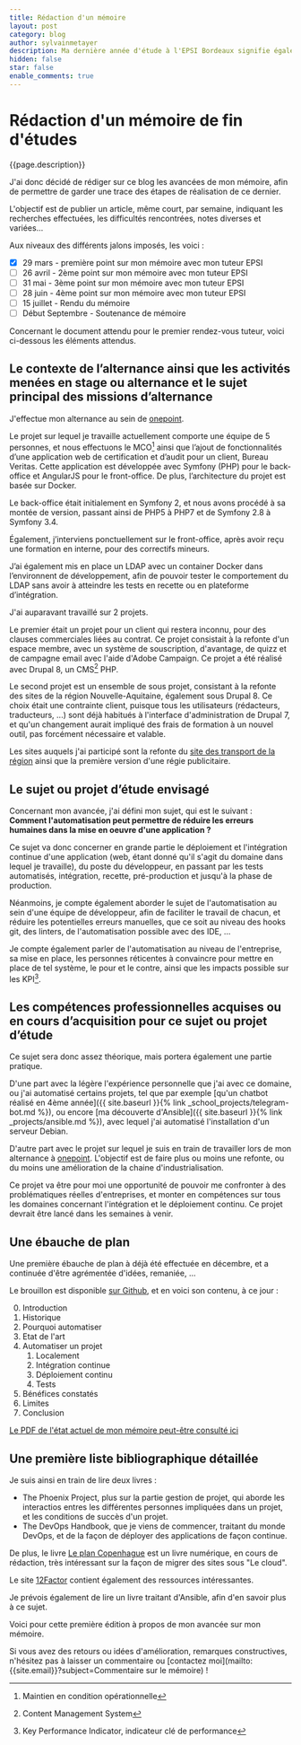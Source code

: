 ```yaml
---
title: Rédaction d'un mémoire
layout: post
category: blog
author: sylvainmetayer
description: Ma dernière année d'étude à l'EPSI Bordeaux signifie également la rédaction d'un mémoire. Afin d'assurer un suivi efficace des tuteurs EPSI, il est demandé aux étudiants de donner des états d'avancements, à des dates jalons, afin que les tuteurs puissent recadrer l'étudiant s'il part dans une mauvaise direction.
hidden: false
star: false
enable_comments: true
---
```


# Rédaction d'un mémoire de fin d'études

{{page.description}}

J'ai donc décidé de rédiger sur ce blog les avancées de mon mémoire, afin de permettre de garder une trace des étapes de réalisation de ce dernier. 

L'objectif est de publier un article, même court, par semaine, indiquant les recherches effectuées, les difficultés rencontrées, notes diverses et variées...

Aux niveaux des différents jalons imposés, les voici :

- [x] 29 mars - première point sur mon mémoire avec mon tuteur EPSI
- [ ] 26 avril - 2ème point sur mon mémoire avec mon tuteur EPSI
- [ ] 31 mai - 3ème point sur mon mémoire avec mon tuteur EPSI
- [ ] 28 juin - 4ème point sur mon mémoire avec mon tuteur EPSI
- [ ] 15 juillet - Rendu du mémoire 
- [ ] Début Septembre - Soutenance de mémoire

Concernant le document attendu pour le premier rendez-vous tuteur, voici ci-dessous les éléments attendus. 

## Le contexte de l’alternance ainsi que les activités menées en stage ou alternance et le sujet principal des missions d’alternance

J'effectue mon alternance au sein de [onepoint](https://groupeonepoint.com). 

Le projet sur lequel je travaille actuellement comporte une équipe de 5 personnes, et nous effectuons le MCO[^2] ainsi que l’ajout de fonctionnalités d’une application web de certification et d’audit pour un client, Bureau Veritas. Cette application est développée avec Symfony (PHP) pour le back-office et AngularJS pour le front-office. De plus, l’architecture du projet est basée sur Docker.

Le back-office était initialement en Symfony 2, et nous avons procédé à sa montée de version, passant ainsi de PHP5 à PHP7 et de Symfony 2.8 à Symfony 3.4. 

Également, j’interviens ponctuellement sur le front-office, après avoir reçu une formation en interne, pour des correctifs mineurs. 

J’ai également mis en place un LDAP avec un container Docker dans l’environnent de développement, afin de pouvoir tester le comportement du LDAP sans avoir à atteindre les tests en recette ou en plateforme d’intégration.

J'ai auparavant travaillé sur 2 projets.

Le premier était un projet pour un client qui restera inconnu, pour des clauses commerciales liées au contrat. Ce projet consistait à la refonte d'un espace membre, avec un système de souscription, d'avantage, de quizz et de campagne email avec l'aide d'Adobe Campaign. Ce projet a été réalisé avec Drupal 8, un CMS[^3] PHP.

Le second projet est un ensemble de sous projet, consistant à la refonte des sites de la région Nouvelle-Aquitaine, également sous Drupal 8. Ce choix était une contrainte client, puisque tous les utilisateurs (rédacteurs, traducteurs, ...) sont déjà habitués à l'interface d'administration de Drupal 7, et qu'un changement aurait impliqué des frais de formation à un nouvel outil, pas forcément nécessaire et valable.

Les sites auquels j'ai participé sont la refonte du [site des transport de la région](https://transports.nouvelle-aquitaine.fr/fr) ainsi que la première version d'une régie publicitaire.

## Le sujet ou projet d’étude envisagé

Concernant mon avancée, j'ai défini mon sujet, qui est le suivant : **Comment l'automatisation peut permettre de réduire les erreurs humaines dans la mise en oeuvre d'une application ?**

Ce sujet va donc concerner en grande partie le déploiement et l'intégration continue d'une application (web, étant donné qu'il s'agit du domaine dans lequel je travaille), du poste du développeur, en passant par les tests automatisés, intégration, recette, pré-production et jusqu'à la phase de production.

Néanmoins, je compte également aborder le sujet de l'automatisation au sein d'une équipe de développeur, afin de faciliter le travail de chacun, et réduire les potentielles erreurs manuelles, que ce soit au niveau des hooks git, des linters, de l'automatisation possible avec des IDE, ...

Je compte également parler de l'automatisation au niveau de l'entreprise, sa mise en place, les personnes réticentes à convaincre pour mettre en place de tel système, le pour et le contre, ainsi que les impacts possible sur les KPI[^1].

## Les compétences professionnelles acquises ou en cours d’acquisition pour ce sujet ou projet d’étude

Ce sujet sera donc assez théorique, mais portera également une partie pratique. 

D'une part avec la légère l'expérience personnelle que j'ai avec ce domaine, ou j'ai automatisé certains projets, tel que par exemple [qu'un chatbot réalisé en 4ème année]({{ site.baseurl }}{% link _school_projects/telegram-bot.md %}), ou encore [ma découverte d'Ansible]({{ site.baseurl }}{% link _projects/ansible.md %}), avec lequel j'ai automatisé l'installation d'un serveur Debian.

D'autre part avec le projet sur lequel je suis en train de travailler lors de mon alternance à [onepoint](https://groupeonepoint.com). L'objectif est de faire plus ou moins une refonte, ou du moins une amélioration de la chaine d'industrialisation. 

Ce projet va être pour moi une opportunité de pouvoir me confronter à des problématiques réelles d'entreprises, et monter en compétences sur tous les domaines concernant l'intégration et le déploiement continu. Ce projet devrait être lancé dans les semaines à venir.

## Une ébauche de plan

Une première ébauche de plan à déjà été effectuée en décembre, et a continuée d'être agrémentée d'idées, remaniée, ...

Le brouillon est disponible [sur Github](https://github.com/sylvainmetayer/epsi-memoire/issues/8), et en voici son contenu, à ce jour : 

0. Introduction
1. Historique
2. Pourquoi automatiser
3. Etat de l'art
4. Automatiser un projet
    1. Localement
    2. Intégration continue
    3. Déploiement continu
    4. Tests
5. Bénéfices constatés
6. Limites
7. Conclusion

[Le PDF de l'état actuel de mon mémoire peut-être consulté ici](https://github.com/sylvainmetayer/epsi-memoire/releases/latest)

## Une première liste bibliographique détaillée

Je suis ainsi en train de lire deux livres : 

- The Phoenix Project, plus sur la partie gestion de projet, qui aborde les interactios entres les différentes personnes impliquées dans un projet, et les conditions de succès d'un projet.
- The DevOps Handbook, que je viens de commencer, traitant du monde DevOps, et de la façon de déployer des applications de façon continue.

De plus, le livre [Le plan Copenhague](https://leanpub.com/6cloud/) est un livre numérique, en cours de rédaction, très intéressant sur la façon de migrer des sites sous "Le cloud".

Le site [12Factor](https://12factor.net/) contient également des ressources intéressantes.

Je prévois également de lire un livre traitant d'Ansible, afin d'en savoir plus à ce sujet.


Voici pour cette première édition à propos de mon avancée sur mon mémoire. 

Si vous avez des retours ou idées d'amélioration, remarques constructives, n'hésitez pas à laisser un commentaire ou [contactez moi](mailto:{{site.email}}?subject=Commentaire sur le mémoire) !

[^1]: Key Performance Indicator, indicateur clé de performance
[^2]: Maintien en condition opérationnelle
[^3]: Content Management System
